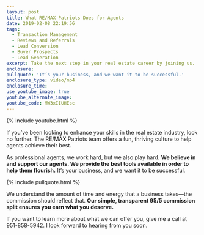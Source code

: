 ```yaml
---
layout: post
title: What RE/MAX Patriots Does for Agents
date: 2019-02-08 22:19:56
tags:
  - Transaction Management
  - Reviews and Referrals
  - Lead Conversion
  - Buyer Prospects
  - Lead Generation
excerpt: Take the next step in your real estate career by joining us.
enclosure:
pullquote: 'It’s your business, and we want it to be successful.'
enclosure_type: video/mp4
enclosure_time:
use_youtube_image: true
youtube_alternate_image:
youtube_code: MW3xIIUHEsc
---
```


{% include youtube.html %}

If you’ve been looking to enhance your skills in the real estate industry, look no further. The RE/MAX Patriots team offers a fun, thriving culture to help agents achieve their best.

As professional agents, we work hard, but we also play hard. **We believe in and support our agents. We provide the best tools available in order to help them flourish.** It’s your business, and we want it to be successful.&nbsp;

{% include pullquote.html %}

We understand the amount of time and energy that a business takes—the commission should reflect that. **Our simple, transparent 95/5 commission split ensures you earn what you deserve.**

If you want to learn more about what we can offer you, give me a call at 951-858-5942. I look forward to hearing from you soon.